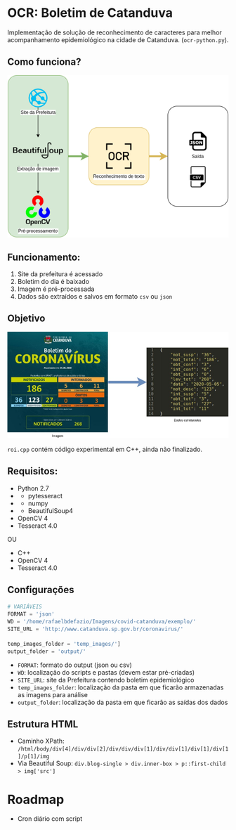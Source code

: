 # OCR: Boletim de Catanduva

Implementação de solução de reconhecimento de caracteres para melhor acompanhamento epidemiológico na cidade de Catanduva. (`ocr-python.py`).


## Como funciona?

![Representação](https://github.com/rafaeldefazio/ocr-boletim-catanduva/raw/master/schema.png)

## Funcionamento:
1. Site da prefeitura é acessado
2. Boletim do dia é baixado
3. Imagem é pré-processada
4. Dados são extraídos e salvos em formato `csv` ou `json`


## Objetivo
![Exemplo](https://github.com/rafaeldefazio/ocr-boletim-catanduva/raw/master/exemplo.jpg)


`roi.cpp` contém código experimental em C++, ainda não finalizado.


## Requisitos:


- Python 2.7
- - pytesseract
- - numpy
- - BeautifulSoup4
- OpenCV 4
- Tesseract 4.0

OU

- C++
- OpenCV 4
- Tesseract 4.0




## Configurações

```python
# VARIÁVEIS
FORMAT = 'json'
WD = '/home/rafaelbdefazio/Imagens/covid-catanduva/exemplo/'
SITE_URL = 'http://www.catanduva.sp.gov.br/coronavirus/'

temp_images_folder = 'temp_images/']
output_folder = 'output/'
```
- `FORMAT`: formato do output (json ou csv)
- `WD`: localização do scripts e pastas (devem estar pré-criadas)
- `SITE_URL`: site da Prefeitura contendo boletim epidemiológico
- `temp_images_folder`: localização da pasta em que ficarão armazenadas as imagens para análise
- `output_folder`: localização da pasta em que ficarão as saídas dos dados


## Estrutura HTML

- Caminho XPath: `/html/body/div[4]/div/div[2]/div/div/div[1]/div/div[1]/div[1]/div[1]/p[1]/img`
- Via Beautiful Soup: `div.blog-single > div.inner-box > p::first-child > img['src']`


# Roadmap
- Cron diário com script
